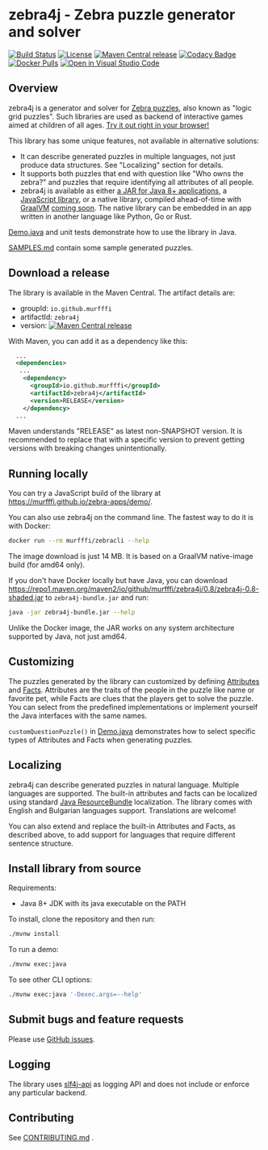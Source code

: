 # zebra4j - Zebra puzzle generator and solver

[![Build Status](https://travis-ci.org/murfffi/zebra4j.svg?branch=main)](https://travis-ci.org/murfffi/zebra4j)
[![License](https://img.shields.io/github/license/murfffi/zebra4j)](/LICENSE)
[![Maven Central release](https://maven-badges.herokuapp.com/maven-central/io.github.murfffi/zebra4j/badge.svg)](https://search.maven.org/artifact/io.github.murfffi/zebra4j)
[![Codacy Badge](https://app.codacy.com/project/badge/Grade/e85598dea228465188b9e70774983532)](https://www.codacy.com/gh/murfffi/zebra4j/dashboard?utm_source=github.com&amp;utm_medium=referral&amp;utm_content=murfffi/zebra4j&amp;utm_campaign=Badge_Grade)
[![Docker Pulls](https://img.shields.io/docker/pulls/murfffi/zebracli)](https://hub.docker.com/r/murfffi/zebracli)
[![Open in Visual Studio Code](https://open.vscode.dev/badges/open-in-vscode.svg)](https://open.vscode.dev/murfffi/zebra4j)

## Overview

zebra4j is a generator and solver for [Zebra
puzzles](https://en.wikipedia.org/wiki/Zebra_Puzzle), also known as "logic grid
puzzles". Such libraries are used as backend of interactive games aimed at
children of all ages. [Try it out right in your browser!](https://murfffi.github.io/zebra-apps/demo/)

This library has some unique features, not available in alternative solutions:
- It can describe generated puzzles in multiple languages, not just produce data
  structures. See "Localizing" section for details.
- It supports both puzzles that end with question like "Who owns the zebra?" and
  puzzles that require identifying all attributes of all people.
- zebra4j is available as either 
  [a JAR for Java 8+ applications](https://search.maven.org/artifact/io.github.murfffi/zebra4j/),
  a [JavaScript library](https://github.com/murfffi/zebra-apps), or a native library,
  compiled ahead-of-time with [GraalVM](https://www.graalvm.org/reference-manual/native-image/)
  [coming soon](https://github.com/murfffi/zebra4j/issues/50).
  The native library can be embedded in an app written in another
  language like Python, Go or Rust.

[Demo.java](src/main/java/zebra4j/Demo.java) and unit tests demonstrate how to use
the library in Java.

[SAMPLES.md](SAMPLES.md) contain some sample generated puzzles.

## Download a release

The library is available in the Maven Central. The artifact details are:

- groupId: `io.github.murfffi`
- artifactId: `zebra4j`
- version: [![Maven Central release](https://maven-badges.herokuapp.com/maven-central/io.github.murfffi/zebra4j/badge.svg)](https://search.maven.org/artifact/io.github.murfffi/zebra4j)

With Maven, you can add it as a dependency like this:

```xml
  ...
  <dependencies>
   ...
    <dependency>
      <groupId>io.github.murfffi</groupId>
      <artifactId>zebra4j</artifactId>
      <version>RELEASE</version>
    </dependency>
  ...
```

Maven understands "RELEASE" as latest non-SNAPSHOT version. It is recommended to
replace that with a specific version to prevent getting versions with breaking
changes unintentionally.

## Running locally

You can try a JavaScript build of the library at
<https://murfffi.github.io/zebra-apps/demo/>.

You can also use zebra4j on the command line. The fastest way to do it is with Docker:

```bash
docker run --rm murfffi/zebracli --help
```

The image download is just 14 MB. It is based on a GraalVM native-image build (for amd64 only).

If you don't have Docker locally but have Java, you can download
<https://repo1.maven.org/maven2/io/github/murfffi/zebra4j/0.8/zebra4j-0.8-shaded.jar> to
`zebra4j-bundle.jar` and run:

```bash
java -jar zebra4j-bundle.jar --help
```

Unlike the Docker image, the JAR works on any system architecture supported by Java, not just amd64.

## Customizing

The puzzles generated by the library can customized by defining
[Attributes](src/main/java/zebra4j/Attribute.java#L21)
and [Facts](src/main/java/zebra4j/fact/Fact.java#L21).
Attributes are the traits of the people in the puzzle like name or favorite pet,
while Facts are clues that the players get to solve the puzzle. You can select
from the predefined implementations or implement yourself the Java interfaces
with the same names.

`customQuestionPuzzle()` in
[Demo.java](src/main/java/zebra4j/Demo.java)
demonstrates how to select specific types of Attributes and Facts when
generating puzzles.

## Localizing

zebra4j can describe generated puzzles in natural language. Multiple languages
are supported. The built-in attributes and facts can be localized using standard
[Java ResourceBundle](https://docs.oracle.com/javase/tutorial/i18n/resbundle/index.html)
localization. The library comes with English and Bulgarian languages support.
Translations are welcome!

You can also extend and replace the built-in Attributes and Facts, as described
above, to add support for languages that require different sentence structure.

## Install library from source

Requirements:
- Java 8+ JDK with its java executable on the PATH

To install, clone the repository and then run:

```bash
./mvnw install
```

To run a demo:

```bash
./mvnw exec:java
```

To see other CLI options:

```bash
./mvnw exec:java '-Dexec.args=--help'
```

## Submit bugs and feature requests

Please use [GitHub issues](https://github.com/murfffi/zebra4j/issues).

## Logging

The library uses [slf4j-api](http://www.slf4j.org/) as logging API and does not
include or enforce any particular backend.

## Contributing

<!-- https://github.blog/2013-01-31-relative-links-in-markup-files/ -->
See [CONTRIBUTING.md](CONTRIBUTING.md) .

